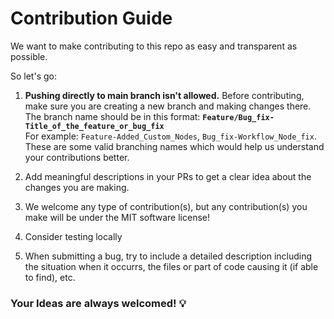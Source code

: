# Contribution Guide
We want to make contributing to this repo as easy and transparent as possible.

So let's go:

1. **Pushing directly to main branch isn't allowed.** Before contributing, make sure you are creating a new branch and making changes there. The branch name should be in this format:
**`Feature/Bug_fix-Title_of_the_feature_or_bug_fix`**\
For example: `Feature-Added_Custom_Nodes`, `Bug_fix-Workflow_Node_fix`. These are some valid branching names which would help us understand your contributions better.

2. Add meaningful descriptions in your PRs to get a clear idea about the changes you are making.

3. We welcome any type of contribution(s), but any contribution(s) you make will be under the MIT software license!

4. Consider testing locally

5. When submitting a bug, try to include a detailed description including the situation when it occurrs, the files or part of code causing it (if able to find), etc.



### Your Ideas are always welcomed! 💡

